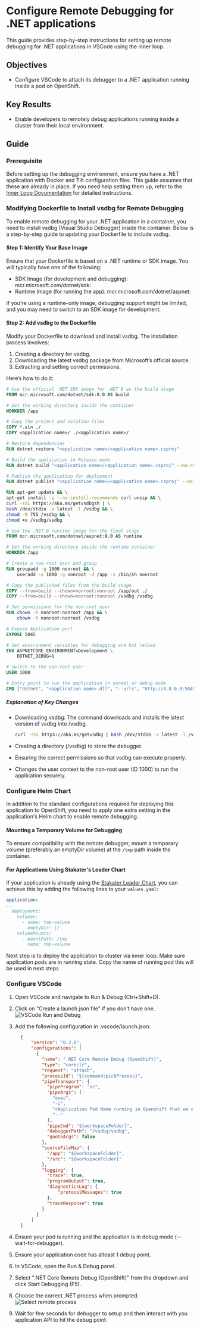 # Configure Remote Debugging for .NET applications

This guide provides step-by-step instructions for setting up remote debugging for .NET applications in VSCode using the inner loop.

## Objectives

- Configure VSCode to attach its debugger to a .NET application running inside a pod on OpenShift.

## Key Results

- Enable developers to remotely debug applications running inside a cluster from their local environment.

## Guide

### Prerequisite

Before setting up the debugging environment, ensure you have a .NET application with Docker and Tilt configuration files. This guide assumes that these are already in place. If you need help setting them up, refer to the [Inner Loop Documentation](https://docs.stakater.com/saap/for-developers/tutorials/inner-loop/prepare-environment/prepare-env.html) for detailed instructions.

### Modifying Dockerfile to Install vsdbg for Remote Debugging

To enable remote debugging for your .NET application in a container, you need to install vsdbg (Visual Studio Debugger) inside the container. Below is a step-by-step guide to updating your Dockerfile to include vsdbg.


#### Step 1: Identify Your Base Image

Ensure that your Dockerfile is based on a .NET runtime or SDK image. You will typically have one of the following:

- SDK Image (for development and debugging): mcr.microsoft.com/dotnet/sdk:<version>
- Runtime Image (for running the app): mcr.microsoft.com/dotnet/aspnet:<version>

If you're using a runtime-only image, debugging support might be limited, and you may need to switch to an SDK image for development.

#### Step 2: Add vsdbg to the Dockerfile

Modify your Dockerfile to download and install vsdbg. The installation process involves:

1. Creating a directory for vsdbg.
1. Downloading the latest vsdbg package from Microsoft’s official source.
1. Extracting and setting correct permissions.

Here’s how to do it:

```Dockerfile
# Use the official .NET SDK image for .NET 8 as the build stage
FROM mcr.microsoft.com/dotnet/sdk:8.0 AS build

# Set the working directory inside the container
WORKDIR /app

# Copy the project and solution files
COPY *.sln ./
COPY <application name>/ ./<application name>/

# Restore dependencies
RUN dotnet restore "<application name>/<application name>.csproj"

# Build the application in Release mode
RUN dotnet build "<application name>/<application name>.csproj" --no-restore -c Debug

# Publish the application for deployment
RUN dotnet publish "<application name>/<application name>.csproj" --no-build -c Debug -o /app/out

RUN apt-get update && \
apt-get install -y --no-install-recommends curl unzip && \
curl -sSL https://aka.ms/getvsdbgsh | \
bash /dev/stdin -v latest -l /vsdbg && \
chmod -R 755 /vsdbg && \
chmod +x /vsdbg/vsdbg

# Use the .NET 8 runtime image for the final stage
FROM mcr.microsoft.com/dotnet/aspnet:8.0 AS runtime

# Set the working directory inside the runtime container
WORKDIR /app

# Create a non-root user and group
RUN groupadd -g 1000 nonroot && \
    useradd -u 1000 -g nonroot -d /app -s /bin/sh nonroot

# Copy the published files from the build stage
COPY --from=build --chown=nonroot:nonroot /app/out ./
COPY --from=build --chown=nonroot:nonroot /vsdbg /vsdbg

# Set permissions for the non-root user
RUN chown -R nonroot:nonroot /app && \
    chown -R nonroot:nonroot /vsdbg

# Expose Application port
EXPOSE 5045

# Set environment variables for debugging and hot reload
ENV ASPNETCORE_ENVIRONMENT=Development \
    DOTNET_DEBUG=1

# Switch to the non-root user
USER 1000

# Entry point to run the application in normal or debug mode
CMD ["dotnet", "<application name>.dll", "--urls", "http://0.0.0.0:5045", "--wait-for-debugger"]

```

##### Explanation of Key Changes

- Downloading vsdbg:
The command downloads and installs the latest version of vsdbg into /vsdbg.

  ```bash
  curl -sSL https://aka.ms/getvsdbg | bash /dev/stdin -v latest -l /vsdbg
  ```

- Creating a directory (/vsdbg) to store the debugger.
- Ensuring the correct permissions so that vsdbg can execute properly.
- Changes the user context to the non-root user (ID 1000) to run the application securely.


### Configure Helm Chart

In addition to the standard configurations required for deploying this application to OpenShift, you need to apply one extra setting in the application's Helm chart to enable remote debugging.

#### Mounting a Temporary Volume for Debugging

To ensure compatibility with the remote debugger, mount a temporary volume (preferably an emptyDir volume) at the `/tmp` path inside the container.

#### For Applications Using Stakater's Leader Chart
If your application is already using the [Stakater Leader Chart](https://github.com/stakater/application), you can achieve this by adding the following lines to your `values.yaml`:

```YAML
application:
...
  deployment:
    volumes:
      - name: tmp-volume
        emptyDir: {}
    volumeMounts:
      - mountPath: /tmp
        name: tmp-volume
```

Next step is to deploy the application to cluster via inner loop. Make sure application pods are in running state. Copy the name of running pod this will be used in next steps

### Configure VSCode

1. Open VSCode and navigate to Run & Debug (Ctrl+Shift+D).
1. Click on "Create a launch.json file" if you don’t have one.![VSCode Run and Debug](./images/vscode-run-and-debug.png)
1. Add the following configuration in .vscode/launch.json:

    ```JSON
      {
          "version": "0.2.0",
          "configurations": [
            {
              "name": ".NET Core Remote Debug (OpenShift)",
              "type": "coreclr",
              "request": "attach",
              "processId": "${command:pickProcess}",
              "pipeTransport": {
                "pipeProgram": "oc",
                "pipeArgs": [
                  "exec",
                  "-i",
                  "<Application Pod Name running in Openshift that we copied in last step>",
                  "--"
                ],
                "pipeCwd": "${workspaceFolder}",
                "debuggerPath": "/vsdbg/vsdbg",
                "quoteArgs": false
              },
              "sourceFileMap": {
                "/app": "${workspaceFolder}",
                "/src": "${workspaceFolder}"
              },
              "logging": {
                "trace": true,
                "programOutput": true,
                "diagnosticsLog": {
                    "protocolMessages": true
                },
                "traceResponse": true
              }
            }
          ]
      }
    ```

1. Ensure your pod is running and the application is in debug mode (--wait-for-debugger).
1. Ensure your application code has atleast 1 debug point.
1. In VSCode, open the Run & Debug panel.
1. Select ".NET Core Remote Debug (OpenShift)" from the dropdown and click Start Debugging (F5).
1. Choose the correct .NET process when prompted.![Select remote process](./images/select-remote-process.png)
1. Wait for few seconds for debugger to setup and then interact with you application API to hit the debug point.